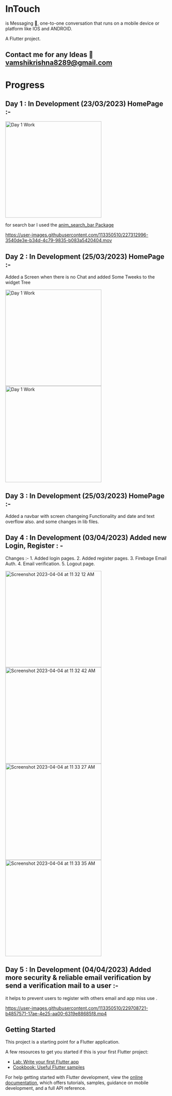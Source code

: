 # InTouch

is Messaging 💬, one-to-one conversation that runs on a mobile device or platform like IOS and ANDROID.

A Flutter project.

## Contact me for any Ideas 📧 vamshikrishna8289@gmail.com

# Progress

## Day 1 : In Development (23/03/2023) HomePage :-

<img width="300" alt="Day 1 Work" src="https://user-images.githubusercontent.com/113350510/227312860-6f78dda0-453e-4297-9fe6-fd9c727f8a1e.png">

for search bar I used the <a href="https://pub.dev/packages/anim_search_bar">anim_search_bar Package</a>

https://user-images.githubusercontent.com/113350510/227312996-3540de3e-b34d-4c79-9835-b083a5420404.mov

## Day 2 : In Development (25/03/2023) HomePage :-

Added a Screen when there is no Chat and added Some Tweeks to the widget Tree

<img width="300" alt="Day 1 Work" src="https://user-images.githubusercontent.com/113350510/227707220-fcc30d1e-1702-4d68-b488-989e4048bbae.png"><img width="300" alt="Day 1 Work" src="https://user-images.githubusercontent.com/113350510/227707226-3b003c1a-0b50-42f7-a505-836fbd00a6a9.png">

## Day 3 : In Development (25/03/2023) HomePage :-

Added a navbar with screen changeing Functionality and date and text overflow also. and some changes in lib files.

## Day 4 : In Development (03/04/2023) Added new Login, Register : -

Changes :- 1. Added login pages. 2. Added register pages. 3. Firebage Email Auth. 4. Email verification. 5. Logout page.

<img width="300" alt="Screenshot 2023-04-04 at 11 32 12 AM" src="https://user-images.githubusercontent.com/113350510/229702681-cf9f1b43-9a3c-424b-a09d-c9726873f199.png"><img width="300" alt="Screenshot 2023-04-04 at 11 32 42 AM" src="https://user-images.githubusercontent.com/113350510/229702737-0ef555cf-8d70-4849-b261-8f80dce06073.png"><img width="300" alt="Screenshot 2023-04-04 at 11 33 27 AM" src="https://user-images.githubusercontent.com/113350510/229702763-7a103b20-74c8-46c9-810a-468b03cb0058.png"><img width="300" alt="Screenshot 2023-04-04 at 11 33 35 AM" src="https://user-images.githubusercontent.com/113350510/229702787-f1ce9847-7e87-4011-8399-822793d8f1d1.png">

## Day 5 : In Development (04/04/2023) Added more security & reliable email verification by send a verification mail to a user :-

it helps to prevent users to register with others email and app miss use .

https://user-images.githubusercontent.com/113350510/229708721-b4857571-17ae-4e25-aa00-6319e88685f8.mp4

## Getting Started

This project is a starting point for a Flutter application.

A few resources to get you started if this is your first Flutter project:

- [Lab: Write your first Flutter app](https://docs.flutter.dev/get-started/codelab)
- [Cookbook: Useful Flutter samples](https://docs.flutter.dev/cookbook)

For help getting started with Flutter development, view the
[online documentation](https://docs.flutter.dev/), which offers tutorials,
samples, guidance on mobile development, and a full API reference.
